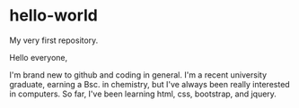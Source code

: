 # hello-world
My very first repository.

Hello everyone,

I'm brand new to github and coding in general. I'm a recent university graduate, earning a Bsc. in chemistry, but I've always been really interested in computers. So far, I've been learning html, css, bootstrap, and jquery.
